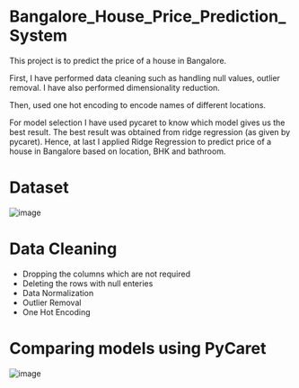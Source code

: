 # Bangalore_House_Price_Prediction_System

This project is to predict the price of a house in Bangalore.

First, I have performed data cleaning such as handling null values, outlier removal. I have also performed dimensionality reduction.

Then, used one hot encoding to encode names of different locations. 

For model selection I have used pycaret to know which model gives us the best result. The best result was obtained from ridge regression (as given by pycaret). Hence, at last I applied Ridge Regression to predict price of a house in Bangalore based on location, BHK and bathroom.


# Dataset

![image](https://user-images.githubusercontent.com/57368125/208423755-0ee29818-98c6-4de0-9800-703add86162e.png)


# Data Cleaning
<ul>
  <li> Dropping the columns which are not required </li>
  <li> Deleting the rows with null enteries</li>
  <li> Data Normalization</li>
  <li> Outlier Removal </li>
  <li> One Hot Encoding </li>
 </ul>
 
 # Comparing models using PyCaret
 ![image](https://user-images.githubusercontent.com/57368125/208424581-6803d82f-9f59-45ad-8297-ce012f27c065.png)
